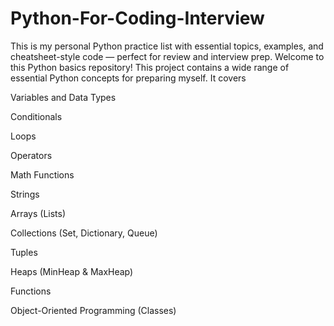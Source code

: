 # Python-For-Coding-Interview
This is my personal Python practice list with essential topics, examples, and cheatsheet-style code — perfect for review and interview prep.
Welcome to this Python basics repository! This project contains a wide range of essential Python concepts for preparing myself. It covers

Variables and Data Types

Conditionals

Loops

Operators

Math Functions

Strings

Arrays (Lists)

Collections (Set, Dictionary, Queue)

Tuples

Heaps (MinHeap & MaxHeap)

Functions

Object-Oriented Programming (Classes)
